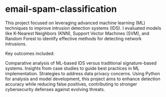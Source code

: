 # email-spam-classification

This project focused on leveraging advanced machine learning (ML) techniques to improve intrusion detection systems (IDS). I evaluated models like K-Nearest Neighbors (KNN), Support Vector Machines (SVM), and Random Forest to identify effective methods for detecting network intrusions.

Key outcomes included:

Comparative analysis of ML-based IDS versus traditional signature-based systems.
Insights from case studies to guide best practices in ML implementation.
Strategies to address data privacy concerns.
Using Python for analysis and model development, this project aims to enhance detection accuracy while reducing false positives, contributing to stronger cybersecurity defenses against evolving threats.
